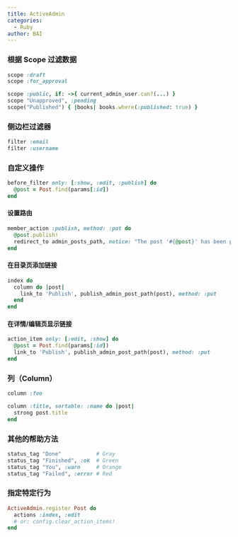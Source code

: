 ```yaml
---
title: ActiveAdmin
categories:
  - Ruby
author: BAI
---
```


### 根据 Scope 过滤数据

```ruby
scope :draft
scope :for_approval
```

```ruby
scope :public, if: ->{ current_admin_user.can?(...) }
scope "Unapproved", :pending
scope("Published") { |books| books.where(:published: true) }
```

### 侧边栏过滤器

```ruby
filter :email
filter :username
```

### 自定义操作

```ruby
before_filter only: [:show, :edit, :publish] do
  @post = Post.find(params[:id])
end
```

#### 设置路由

```ruby
member_action :publish, method: :put do
  @post.publish!
  redirect_to admin_posts_path, notice: "The post '#{@post}' has been published!"
end
```

#### 在目录页添加链接

```ruby
index do
  column do |post|
    link_to 'Publish', publish_admin_post_path(post), method: :put
  end
end
```

#### 在详情/编辑页显示链接

```ruby
action_item only: [:edit, :show] do
  @post = Post.find(params[:id])
  link_to 'Publish', publish_admin_post_path(post), method: :put
end
```

### 列（Column）

```ruby
column :foo
```

```ruby
column :title, sortable: :name do |post|
  strong post.title
end
```

### 其他的帮助方法

```ruby
status_tag "Done"           # Gray
status_tag "Finished", :ok  # Green
status_tag "You", :warn     # Orange
status_tag "Failed", :error # Red
```

### 指定特定行为

```ruby
ActiveAdmin.register Post do
  actions :index, :edit
  # or: config.clear_action_items!
end
```
